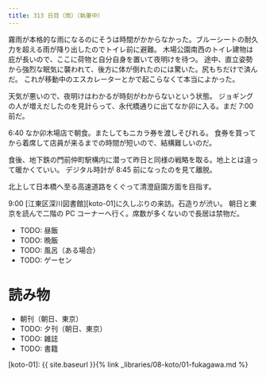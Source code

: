 ```yaml
---
title: 313 日目（雨）（執筆中）
---
```


霧雨が本格的な雨になるのにそうは時間がかからなかった。ブルーシートの耐久力を超える雨が降り出したのでトイレ前に避難。
木場公園南西のトイレ建物は庇が長いので、ここに荷物と自分自身を置いて夜明けを待つ。
途中、直立姿勢から強烈な眠気に襲われて、後方に体が倒れたのには驚いた。尻もちだけで済んだ。
これが移動中のエスカレーターとかで起こらなくて本当によかった。

天気が悪いので、夜明けはわかるが時刻がわからないという状態。
ジョギングの人が増えだしたのを見計らって、永代橋通りに出てなか卯に入る。まだ 7:00 前だ。

6:40 なか卯木場店で朝食。またしてもニカラ券を渡しそびれる。
食券を買ってから着席して店員が来るまでの時間が短いので、結構難しいのだ。

食後、地下鉄の門前仲町駅構内に潜って昨日と同様の戦略を取る。地上とは違って暖かくていい。
デジタル時計が 8:45 前になったのを見て離脱。

北上して日本橋へ至る高速道路をくぐって清澄庭園方面を目指す。

9:00 [江東区深川図書館][koto-01]に久しぶりの来訪。石造りが渋い。
朝日と東京を読んで二階の PC コーナーへ行く。席数が多くないので長居は禁物だ。

* TODO: 昼飯
* TODO: 晩飯
* TODO: 風呂（ある場合）
* TODO: ゲーセン

# 読み物

* 朝刊（朝日、東京）
* TODO: 夕刊（朝日、東京）
* TODO: 雑誌
* TODO: 書籍

[koto-01]: {{ site.baseurl }}{% link _libraries/08-koto/01-fukagawa.md %}
